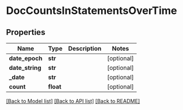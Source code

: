 # DocCountsInStatementsOverTime

## Properties
Name | Type | Description | Notes
------------ | ------------- | ------------- | -------------
**date_epoch** | **str** |  | [optional] 
**date_string** | **str** |  | [optional] 
**_date** | **str** |  | [optional] 
**count** | **float** |  | [optional] 

[[Back to Model list]](../README.md#documentation-for-models) [[Back to API list]](../README.md#documentation-for-api-endpoints) [[Back to README]](../README.md)

